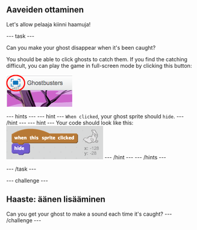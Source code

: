 ## Aaveiden ottaminen

Let's allow pelaaja kiinni haamuja!

\--- task \---

Can you make your ghost disappear when it's been caught?

You should be able to click ghosts to catch them. If you find the catching difficult, you can play the game in full-screen mode by clicking this button:

![screenshot](images/ghost-fullscreen.png)

\--- hints \--- \--- hint \--- `When clicked`, your ghost sprite should `hide`. \--- /hint \--- \--- hint \--- Your code should look like this: ![screenshot](images/ghost-catch-code.png) \--- /hint \--- \--- /hints \---

\--- /task \---

\--- challenge \---

## Haaste: äänen lisääminen

Can you get your ghost to make a sound each time it's caught? \--- /challenge \---